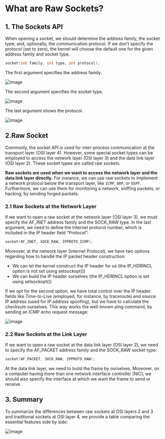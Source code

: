 # What are Raw Sockets?
## 1. The Sockets API
When opening a socket, we should determine the address family, the socket type, and, optionally, the communication protocol. If we don’t specify the protocol (set to zero), the kernel will choose the default one for the given address family and socket type.

```c
socket(int family, int type, int protocol);
```

The first argument specifies the address family.

![image](https://github.com/user-attachments/assets/ff09bc82-2432-45be-b6ef-17a9aa76e3b4)

The second argument specifies the socket type.

![image](https://github.com/user-attachments/assets/b29bfbba-2326-4932-a7fc-5642b5e7c746)

The last argument shows the protocol.

![image](https://github.com/user-attachments/assets/22790fcb-6944-416a-8164-6459505a81ca)

## 2.Raw Socket
Commonly, the socket API is used for inter-process communication at the transport layer (OSI layer 4). However, some special socket types can be employed to access the network layer (OSI layer 3) and the data link layer (OSI layer 2). These socket types are called raw sockets.

**Raw sockets are used when we want to access the network layer and the data link layer directly.** For instance, we can use raw sockets to implement a network protocol below the transport layer, like `ICMP`, `ARP`, or `OSPF`. Furthermore, we can use them for monitoring a network, sniffing packets, or hacking, by sending forged packets.

### 2.1 Raw Sockets at the Network Layer
If we want to open a raw socket at the network layer (OSI layer 3), we must specify the AF_INET address family and the SOCK_RAW type. In the last argument, we need to define the Internet protocol number, which is included in the IP header field “Protocol”:

```c
socket(AF_INET, SOCK_RAW, IPPROTO_ICMP);
```

Moreover, at the network layer (Internet Protocol), we have two options regarding how to handle the IP packet header construction:
- We can let the kernel construct the IP header for us (the IP_HDRINCL option is not set using setsockopt())
- We can build the IP header ourselves (the IP_HDRINCL option is set using setsockopt())

If we opt for the second option, we have total control over the IP header fields like Time-to-Live (employed, for instance, by traceroute) and source IP address (used for IP address spoofing), but we have to calculate the checksum ourselves. This way works the well-known ping command, by sending an ICMP echo request message:

![image](https://github.com/user-attachments/assets/57765508-f30a-438c-9f0b-4a5d231c1576)

### 2.2 Raw Sockets at the Link Layer
If we want to open a raw socket at the data link layer (OSI layer 2), we need to specify the AF_PACKET address family and the SOCK_RAW socket type:

```c
socket(AF_PACKET, SOCK_RAW, IPPROTO_RAW);
```

At the data link layer, we need to build the frame by ourselves. Moreover, on a computer having more than one network interface controller (NIC), we should also specify the interface at which we want the frame to send or receive.
## 3. Summary
To summarize the differences between raw sockets at OSI layers 2 and 3 and traditional sockets at OSI layer 4, we provide a table comparing the essential features side by side:

![image](https://github.com/user-attachments/assets/ecc84dcb-38b0-4e01-86c4-e2b6febd8c80)

